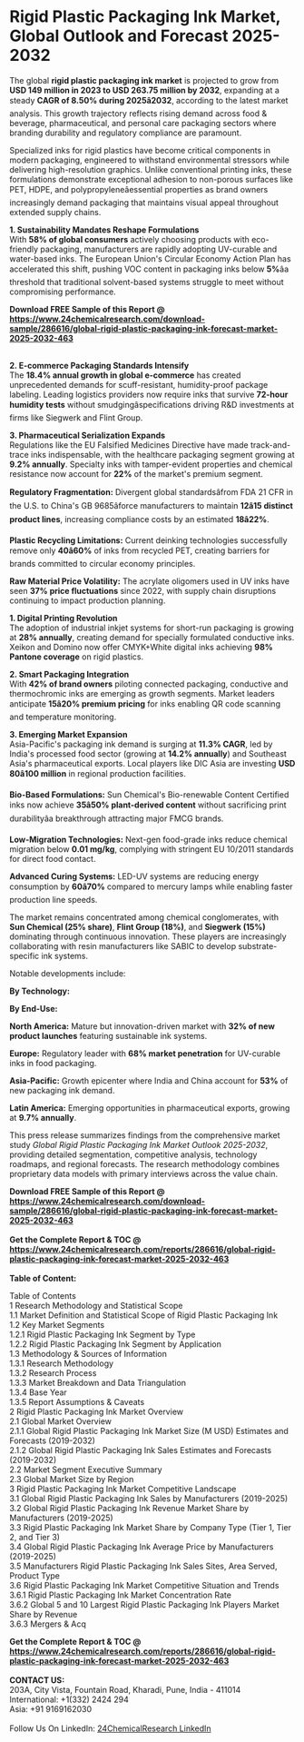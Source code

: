 <h1>Rigid Plastic Packaging Ink Market, Global Outlook and Forecast 2025-2032</h1><p>The global <strong>rigid plastic packaging ink market</strong> is projected to grow from <strong>USD 149 million in 2023 to USD 263.75 million by 2032</strong>, expanding at a steady <strong>CAGR of 8.50% during 2025â2032</strong>, according to the latest market analysis. This growth trajectory reflects rising demand across food &amp; beverage, pharmaceutical, and personal care packaging sectors where branding durability and regulatory compliance are paramount.</p><p>Specialized inks for rigid plastics have become critical components in modern packaging, engineered to withstand environmental stressors while delivering high-resolution graphics. Unlike conventional printing inks, these formulations demonstrate exceptional adhesion to non-porous surfaces like PET, HDPE, and polypropyleneâessential properties as brand owners increasingly demand packaging that maintains visual appeal throughout extended supply chains.</p><p><strong>1. Sustainability Mandates Reshape Formulations</strong><br>
With <strong>58% of global consumers</strong> actively choosing products with eco-friendly packaging, manufacturers are rapidly adopting UV-curable and water-based inks. The European Union's Circular Economy Action Plan has accelerated this shift, pushing VOC content in packaging inks below <strong>5%</strong>âa threshold that traditional solvent-based systems struggle to meet without compromising performance.</p><div><b>Download FREE Sample of this Report @ 
            <a href="https://www.24chemicalresearch.com/download-sample/286616/global-rigid-plastic-packaging-ink-forecast-market-2025-2032-463">
            https://www.24chemicalresearch.com/download-sample/286616/global-rigid-plastic-packaging-ink-forecast-market-2025-2032-463</a></b></div><br><p><strong>2. E-commerce Packaging Standards Intensify</strong><br>
The <strong>18.4% annual growth in global e-commerce</strong> has created unprecedented demands for scuff-resistant, humidity-proof package labeling. Leading logistics providers now require inks that survive <strong>72-hour humidity tests</strong> without smudgingâspecifications driving R&amp;D investments at firms like Siegwerk and Flint Group.</p><p><strong>3. Pharmaceutical Serialization Expands</strong><br>
Regulations like the EU Falsified Medicines Directive have made track-and-trace inks indispensable, with the healthcare packaging segment growing at <strong>9.2% annually</strong>. Specialty inks with tamper-evident properties and chemical resistance now account for <strong>22%</strong> of the market's premium segment.</p><p><strong>Regulatory Fragmentation:</strong> Divergent global standardsâfrom FDA 21 CFR in the U.S. to China's GB 9685âforce manufacturers to maintain <strong>12â15 distinct product lines</strong>, increasing compliance costs by an estimated <strong>18â22%</strong>.</p><p><strong>Plastic Recycling Limitations:</strong> Current deinking technologies successfully remove only <strong>40â60%</strong> of inks from recycled PET, creating barriers for brands committed to circular economy principles.</p><p><strong>Raw Material Price Volatility:</strong> The acrylate oligomers used in UV inks have seen <strong>37% price fluctuations</strong> since 2022, with supply chain disruptions continuing to impact production planning.</p><p><strong>1. Digital Printing Revolution</strong><br>
The adoption of industrial inkjet systems for short-run packaging is growing at <strong>28% annually</strong>, creating demand for specially formulated conductive inks. Xeikon and Domino now offer CMYK+White digital inks achieving <strong>98% Pantone coverage</strong> on rigid plastics.</p><p><strong>2. Smart Packaging Integration</strong><br>
With <strong>42% of brand owners</strong> piloting connected packaging, conductive and thermochromic inks are emerging as growth segments. Market leaders anticipate <strong>15â20% premium pricing</strong> for inks enabling QR code scanning and temperature monitoring.</p><p><strong>3. Emerging Market Expansion</strong><br>
Asia-Pacific's packaging ink demand is surging at <strong>11.3% CAGR</strong>, led by India's processed food sector (growing at <strong>14.2% annually</strong>) and Southeast Asia's pharmaceutical exports. Local players like DIC Asia are investing <strong>USD 80â100 million</strong> in regional production facilities.</p><p><strong>Bio-Based Formulations:</strong> Sun Chemical's Bio-renewable Content Certified inks now achieve <strong>35â50% plant-derived content</strong> without sacrificing print durabilityâa breakthrough attracting major FMCG brands.</p><p><strong>Low-Migration Technologies:</strong> Next-gen food-grade inks reduce chemical migration below <strong>0.01 mg/kg</strong>, complying with stringent EU 10/2011 standards for direct food contact.</p><p><strong>Advanced Curing Systems:</strong> LED-UV systems are reducing energy consumption by <strong>60â70%</strong> compared to mercury lamps while enabling faster production line speeds.</p><p>The market remains concentrated among chemical conglomerates, with <strong>Sun Chemical (25% share)</strong>, <strong>Flint Group (18%)</strong>, and <strong>Siegwerk (15%)</strong> dominating through continuous innovation. These players are increasingly collaborating with resin manufacturers like SABIC to develop substrate-specific ink systems.</p><p>Notable developments include:</p><p><strong>By Technology:</strong></p><p><strong>By End-Use:</strong></p><p><strong>North America:</strong> Mature but innovation-driven market with <strong>32% of new product launches</strong> featuring sustainable ink systems.</p><p><strong>Europe:</strong> Regulatory leader with <strong>68% market penetration</strong> for UV-curable inks in food packaging.</p><p><strong>Asia-Pacific:</strong> Growth epicenter where India and China account for <strong>53%</strong> of new packaging ink demand.</p><p><strong>Latin America:</strong> Emerging opportunities in pharmaceutical exports, growing at <strong>9.7% annually</strong>.</p><p>This press release summarizes findings from the comprehensive market study <em>Global Rigid Plastic Packaging Ink Market Outlook 2025-2032</em>, providing detailed segmentation, competitive analysis, technology roadmaps, and regional forecasts. The research methodology combines proprietary data models with primary interviews across the value chain.</p><div><b>Download FREE Sample of this Report @ 
            <a href="https://www.24chemicalresearch.com/download-sample/286616/global-rigid-plastic-packaging-ink-forecast-market-2025-2032-463">
            https://www.24chemicalresearch.com/download-sample/286616/global-rigid-plastic-packaging-ink-forecast-market-2025-2032-463</a></b></div><br><div><b>Get the Complete Report & TOC @ 
            <a href="https://www.24chemicalresearch.com/reports/286616/global-rigid-plastic-packaging-ink-forecast-market-2025-2032-463">
            https://www.24chemicalresearch.com/reports/286616/global-rigid-plastic-packaging-ink-forecast-market-2025-2032-463</a></b></div><br>
            <b>Table of Content:</b><p>Table of Contents<br />
1 Research Methodology and Statistical Scope<br />
1.1 Market Definition and Statistical Scope of Rigid Plastic Packaging Ink<br />
1.2 Key Market Segments<br />
1.2.1 Rigid Plastic Packaging Ink Segment by Type<br />
1.2.2 Rigid Plastic Packaging Ink Segment by Application<br />
1.3 Methodology & Sources of Information<br />
1.3.1 Research Methodology<br />
1.3.2 Research Process<br />
1.3.3 Market Breakdown and Data Triangulation<br />
1.3.4 Base Year<br />
1.3.5 Report Assumptions & Caveats<br />
2 Rigid Plastic Packaging Ink Market Overview<br />
2.1 Global Market Overview<br />
2.1.1 Global Rigid Plastic Packaging Ink Market Size (M USD) Estimates and Forecasts (2019-2032)<br />
2.1.2 Global Rigid Plastic Packaging Ink Sales Estimates and Forecasts (2019-2032)<br />
2.2 Market Segment Executive Summary<br />
2.3 Global Market Size by Region<br />
3 Rigid Plastic Packaging Ink Market Competitive Landscape<br />
3.1 Global Rigid Plastic Packaging Ink Sales by Manufacturers (2019-2025)<br />
3.2 Global Rigid Plastic Packaging Ink Revenue Market Share by Manufacturers (2019-2025)<br />
3.3 Rigid Plastic Packaging Ink Market Share by Company Type (Tier 1, Tier 2, and Tier 3)<br />
3.4 Global Rigid Plastic Packaging Ink Average Price by Manufacturers (2019-2025)<br />
3.5 Manufacturers Rigid Plastic Packaging Ink Sales Sites, Area Served, Product Type<br />
3.6 Rigid Plastic Packaging Ink Market Competitive Situation and Trends<br />
3.6.1 Rigid Plastic Packaging Ink Market Concentration Rate<br />
3.6.2 Global 5 and 10 Largest Rigid Plastic Packaging Ink Players Market Share by Revenue<br />
3.6.3 Mergers & Acq</p><div><b>Get the Complete Report & TOC @ 
            <a href="https://www.24chemicalresearch.com/reports/286616/global-rigid-plastic-packaging-ink-forecast-market-2025-2032-463">
            https://www.24chemicalresearch.com/reports/286616/global-rigid-plastic-packaging-ink-forecast-market-2025-2032-463</a></b></div><br><b>CONTACT US:</b><br>
            203A, City Vista, Fountain Road, Kharadi, Pune, India - 411014<br>
            International: +1(332) 2424 294<br>
            Asia: +91 9169162030 <br><br>
            Follow Us On LinkedIn: <a href="https://www.linkedin.com/company/24chemicalresearch/">24ChemicalResearch LinkedIn</a>